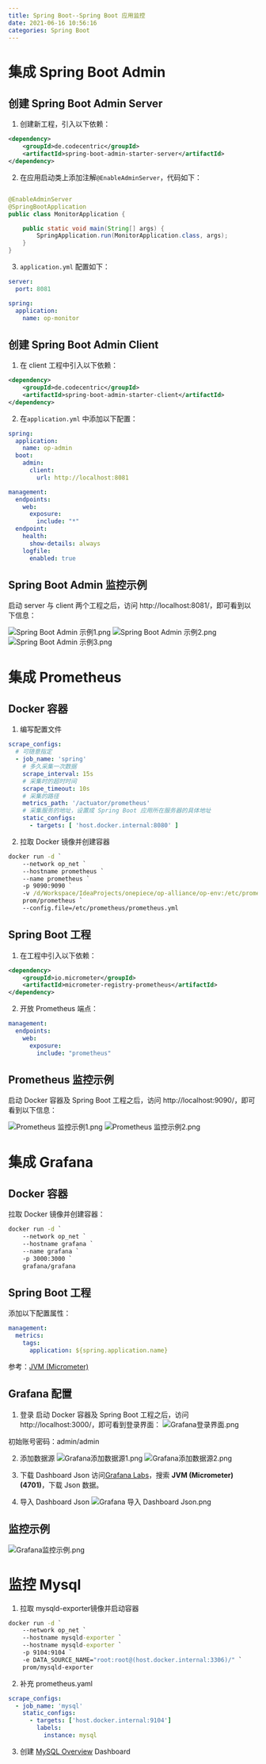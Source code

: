 ```yaml
---
title: Spring Boot--Spring Boot 应用监控 
date: 2021-06-16 10:56:16 
categories: Spring Boot
---
```


# 集成 Spring Boot Admin

## 创建 Spring Boot Admin Server
1. 创建新工程，引入以下依赖：

```xml
<dependency>
    <groupId>de.codecentric</groupId>
    <artifactId>spring-boot-admin-starter-server</artifactId>
</dependency>
```

2. 在应用启动类上添加注解`@EnableAdminServer`，代码如下：
```java

@EnableAdminServer
@SpringBootApplication
public class MonitorApplication {

    public static void main(String[] args) {
        SpringApplication.run(MonitorApplication.class, args);
    }
}
```

3. `application.yml` 配置如下：
```yaml
server:
  port: 8081

spring:
  application:
    name: op-monitor
```

## 创建 Spring Boot Admin Client
1. 在 client 工程中引入以下依赖：
```xml
<dependency>
    <groupId>de.codecentric</groupId>
    <artifactId>spring-boot-admin-starter-client</artifactId>
</dependency>
```

2. 在`application.yml` 中添加以下配置：
```yaml
spring:
  application:
    name: op-admin
  boot:
    admin:
      client:
        url: http://localhost:8081

management:
  endpoints:
    web:
      exposure:
        include: "*"
  endpoint:
    health:
      show-details: always
    logfile:
      enabled: true
```

## Spring Boot Admin 监控示例
启动 server 与 client 两个工程之后，访问 http://localhost:8081/，即可看到以下信息：

![Spring Boot Admin 示例1.png](/images/springboot/SpringBootAdmin示例1.png)
![Spring Boot Admin 示例2.png](/images/springboot/SpringBootAdmin示例2.png)
![Spring Boot Admin 示例3.png](/images/springboot/SpringBootAdmin示例3.png)

# 集成 Prometheus

## Docker 容器
1. 编写配置文件
```yaml
scrape_configs:
  # 可随意指定
  - job_name: 'spring'
    # 多久采集一次数据
    scrape_interval: 15s
    # 采集时的超时时间
    scrape_timeout: 10s
    # 采集的路径
    metrics_path: '/actuator/prometheus'
    # 采集服务的地址，设置成 Spring Boot 应用所在服务器的具体地址
    static_configs:
      - targets: [ 'host.docker.internal:8080' ]
```

2. 拉取 Docker 镜像并创建容器
```cmd
docker run -d `
    --network op_net `
    --hostname prometheus `
    --name prometheus `
    -p 9090:9090 `
    -v /d/Workspace/IdeaProjects/onepiece/op-alliance/op-env:/etc/prometheus `
    prom/prometheus `
    --config.file=/etc/prometheus/prometheus.yml
```

## Spring Boot 工程
1. 在工程中引入以下依赖：

```xml
<dependency>
    <groupId>io.micrometer</groupId>
    <artifactId>micrometer-registry-prometheus</artifactId>
</dependency>
```

2. 开放 Prometheus 端点：
```yaml
management:
  endpoints:
    web:
      exposure:
        include: "prometheus"
```

## Prometheus 监控示例
启动 Docker 容器及 Spring Boot 工程之后，访问 http://localhost:9090/，即可看到以下信息：

![Prometheus 监控示例1.png](/images/springboot/Prometheus监控示例示例1.png)
![Prometheus 监控示例2.png](/images/springboot/Prometheus监控示例示例2.png)

# 集成 Grafana

## Docker 容器
拉取 Docker 镜像并创建容器：
```cmd
docker run -d `
    --network op_net `
    --hostname grafana `
    --name grafana `
    -p 3000:3000 `
    grafana/grafana
```

## Spring Boot 工程
添加以下配置属性：
```yaml
management:
  metrics:
    tags:
      application: ${spring.application.name}
```

参考：[JVM (Micrometer)](https://grafana.com/grafana/dashboards/4701)

## Grafana 配置
1. 登录
启动 Docker 容器及 Spring Boot 工程之后，访问 http://localhost:3000/，即可看到登录界面：
![Grafana登录界面.png](/images/springboot/Grafana登录界面.png)

初始账号密码：admin/admin

2. 添加数据源
![Grafana添加数据源1.png](/images/springboot/Grafana添加数据源1.png)
![Grafana添加数据源2.png](/images/springboot/Grafana添加数据源2.png)

3. 下载 Dashboard Json
访问[Grafana Labs](https://grafana.com/grafana/dashboards)，搜索 **JVM (Micrometer)(4701)**，下载 Json 数据。
   
4. 导入 Dashboard Json
![Grafana 导入 Dashboard Json.png](/images/springboot/Grafana导入DashboardJson.png)

## 监控示例
![Grafana监控示例.png](/images/springboot/Grafana监控示例.png)

# 监控 Mysql
1. 拉取 mysqld-exporter镜像并启动容器
```cmd
docker run -d `
    --network op_net `
    --hostname mysqld-exporter `
    --hostname mysqld-exporter `
    -p 9104:9104 `
    -e DATA_SOURCE_NAME="root:root@(host.docker.internal:3306)/" `
    prom/mysqld-exporter
```

2. 补充 prometheus.yaml
```yaml
scrape_configs:
  - job_name: 'mysql'
    static_configs:
      - targets: ['host.docker.internal:9104']
        labels:
          instance: mysql
```

3. 创建 [MySQL Overview](https://grafana.com/grafana/dashboards/7362) Dashboard
